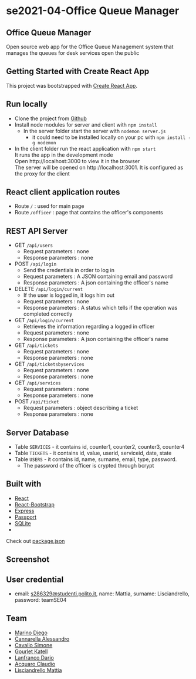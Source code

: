 # se2021-04-Office Queue Manager

## Office Queue Manager
Open source web app for the Office Queue Management system that manages the queues for desk services open the public

## Getting Started with Create React App
This project was bootstrapped with [Create React App](https://github.com/facebook/create-react-app).

## Run locally
- Clone the project from [Github](https://github.com/djemar/se2021-04-OfficeQueueManager/tree/main/server)
- Install node modules for server and client with `npm install`
  - In the server folder start the server with `nodemon server.js`
    - it could need to be installed locally on your pc with `npm install -g nodemon`
- In the client folder run the react application with `npm start`<br>
  It runs the app in the development mode<br>
  Open http://localhost:3000 to view it in the browser<br>
  The server will be opened on http://localhost:3001. It is configured as the proxy for the client


## React client application routes
- Route `/` : used for main page
- Route `/officer` : page that contains the officer's components

## REST API Server

- GET `/api/users`
  - Request parameters : none
  - Response parameters : none
- POST `/api/login`
  - Send the credentials in order to log in
  - Request parameters : A JSON containing email and password
  - Response parameters : A json containing the officer's name
- DELETE `/api/login/current`
  - If the user is logged in, it logs him out
  - Request parameters : none
  - Response parameters : A status which tells if the operation was completed correctly
- GET `/api/login/current`
  - Retrieves the information regarding a logged in officer
  - Request parameters : none
  - Response parameters : A json containing the officer's name
- GET `/api/tickets`
  - Request parameters : none
  - Response parameters : none
- GET `/api/ticketsbyservices`
  - Request parameters : none
  - Response parameters : none
- GET `/api/services`
  - Request parameters : none
  - Response parameters : none
- POST `/api/ticket`
  - Request parameters : object describing a ticket
  - Response parameters : none

## Server Database
- Table `SERVICES` - it contains id, counter1, counter2, counter3, counter4
- Table `TICKETS` - it contains id, value, userid, serviceid, date, state
- Table `USERS` - it contains id, name, surname, email, type, password.
  - The password of the officer is crypted through bcrypt

## Built with
- [React](https://github.com/facebook/react)
- [React-Bootstrap](https://react-bootstrap.github.io/)
- [Express](https://github.com/expressjs/express)
- [Passport](http://www.passportjs.org/)
- [SQLite](https://github.com/sqlite/sqlite)
-

Check out [package.json](https://github.com/djemar/se2021-04-OfficeQueueManager/blob/w1%230-Server/client/package.json)

## Screenshot

## User credential
- email: s286329@studenti.polito.it, name: Mattia, surname: Lisciandrello, password: teamSE04

## Team
- [Marino Diego](https://github.com/djemar)
- [Cannarella Alessandro]()
- [Cavallo Simone]()
- [Gourlet Katell]()
- [Lanfranco Dario]()
- [Acquaro Claudio]()
- [Lisciandrello Mattia](https://github.com/Stormz4)
